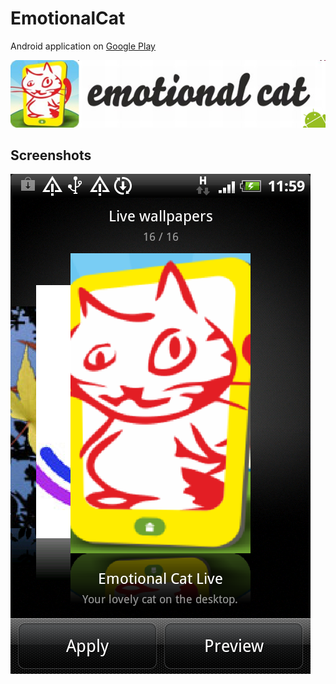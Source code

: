 # EmotionalCat
Android application on [Google Play](https://play.google.com/store/apps/details?id=com.gdisan.emotioncat)

![Promo](android_logo.png)

## Screenshots
![Screen](screen1.png)
